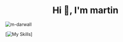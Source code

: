 <h1 align="center">Hi 👋, I'm martin</h1>
<p align="left"> <img src="https://komarev.com/ghpvc/?username=m-darwall&label=Profile%20views&color=0e75b6&style=flat" alt="m-darwall" /> </p>

[![My Skills](https://skillicons.dev/icons?i=html,css,js,php,py,bots,selenium,sqlite,pycharm,idea,visualstudio,replit,linux,mint,ubuntu,windows,haskell,java,latex,arduino,c,raspberrypi,obsidian,ps&perline=4)]
